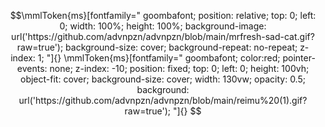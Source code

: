 <div class="container">
    <div class="foreground-image"></div>
    <div class="content">
      <!-- Other content here -->
    </div>
  </div>

```math
\mmlToken{ms}[fontfamily="
goombafont;
position: relative;
top: 0;
left: 0;
width: 100%;
height: 100%;
background-image: url('https://github.com/advnpzn/advnpzn/blob/main/mrfresh-sad-cat.gif?raw=true');
background-size: cover;
background-repeat: no-repeat;
z-index: 1;
"]{}


\mmlToken{ms}[fontfamily="
goombafont;
color:red;
pointer-events: none;
z-index: -10;
position: fixed;
top: 0;
left: 0;
height: 100vh;
object-fit: cover;
background-size: cover;
width: 130vw;
opacity: 0.5;
background: url('https://github.com/advnpzn/advnpzn/blob/main/reimu%20(1).gif?raw=true');
"]{}

```
